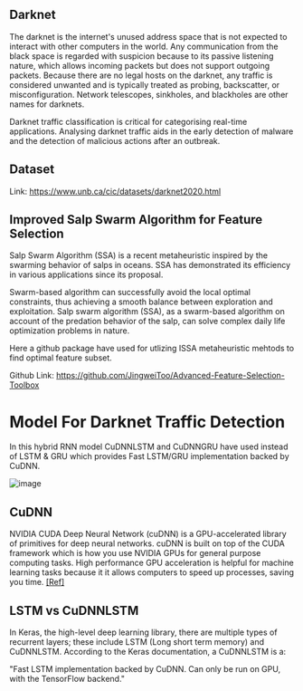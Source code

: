 
## Darknet

The darknet is the internet's unused address space that is not expected to interact with other computers in the world. Any communication from the black space is regarded with suspicion because to its passive listening nature, which allows incoming packets but does not support outgoing packets. Because there are no legal hosts on the darknet, any traffic is considered unwanted and is typically treated as probing, backscatter, or misconfiguration. Network telescopes, sinkholes, and blackholes are other names for darknets.

Darknet traffic classification is critical for categorising real-time applications. Analysing darknet traffic aids in the early detection of malware and the detection of malicious actions after an outbreak.
## Dataset

Link: https://www.unb.ca/cic/datasets/darknet2020.html











## Improved Salp Swarm Algorithm for Feature Selection
Salp Swarm Algorithm (SSA) is a recent metaheuristic inspired by the swarming behavior of salps in oceans. SSA has demonstrated its efficiency in various applications since its proposal.

Swarm-based algorithm can successfully avoid the local optimal constraints, thus achieving a smooth balance between exploration and exploitation. Salp swarm algorithm (SSA), as a swarm-based algorithm on account of the predation behavior of the salp, can solve complex daily life optimization problems in nature.

Here a github package have used for utlizing ISSA metaheuristic mehtods to find optimal feature subset.

Github Link: https://github.com/JingweiToo/Advanced-Feature-Selection-Toolbox
# Model For Darknet Traffic Detection

In this hybrid RNN model CuDNNLSTM and CuDNNGRU have used instead of LSTM & GRU which provides Fast LSTM/GRU implementation backed by CuDNN.

![image](https://github.com/kowshik14/ML-Project/assets/97826581/ff54159a-4c7a-40b5-8d83-c9367ad14c22)





## CuDNN

NVIDIA CUDA Deep Neural Network (cuDNN) is a GPU-accelerated library of primitives for deep neural networks. cuDNN is built on top of the CUDA framework which is how you use NVIDIA GPUs for general purpose computing tasks. High performance GPU acceleration is helpful for machine learning tasks because it it allows computers to speed up processes, saving you time.
[[Ref]](https://blog.roboflow.com/what-is-cudnn/)



## LSTM vs CuDNNLSTM

In Keras, the high-level deep learning library, there are multiple types of recurrent layers; these include LSTM (Long short term memory) and CuDNNLSTM. 
According to the Keras documentation, a CuDNNLSTM is a:

"Fast LSTM implementation backed by CuDNN. Can only be run on GPU, with the TensorFlow backend."
